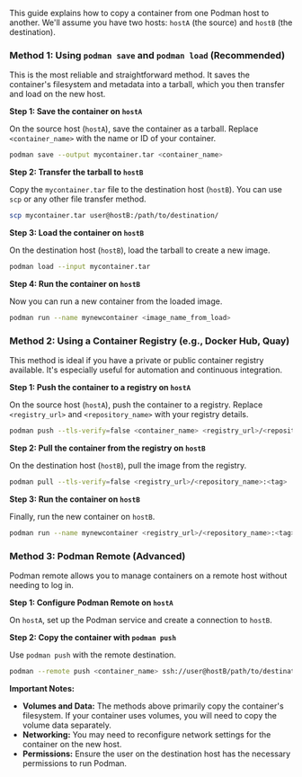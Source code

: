 This guide explains how to copy a container from one Podman host to another. We'll assume you have two hosts: `hostA` (the source) and `hostB` (the destination).

### Method 1: Using `podman save` and `podman load` (Recommended)

This is the most reliable and straightforward method. It saves the container's filesystem and metadata into a tarball, which you then transfer and load on the new host.

**Step 1: Save the container on `hostA`**

On the source host (`hostA`), save the container as a tarball. Replace `<container_name>` with the name or ID of your container.

```bash
podman save --output mycontainer.tar <container_name>
```

**Step 2: Transfer the tarball to `hostB`**

Copy the `mycontainer.tar` file to the destination host (`hostB`). You can use `scp` or any other file transfer method.

```bash
scp mycontainer.tar user@hostB:/path/to/destination/
```

**Step 3: Load the container on `hostB`**

On the destination host (`hostB`), load the tarball to create a new image.

```bash
podman load --input mycontainer.tar
```

**Step 4: Run the container on `hostB`**

Now you can run a new container from the loaded image.

```bash
podman run --name mynewcontainer <image_name_from_load>
```

### Method 2: Using a Container Registry (e.g., Docker Hub, Quay)

This method is ideal if you have a private or public container registry available. It's especially useful for automation and continuous integration.

**Step 1: Push the container to a registry on `hostA`**

On the source host (`hostA`), push the container to a registry. Replace `<registry_url>` and `<repository_name>` with your registry details.

```bash
podman push --tls-verify=false <container_name> <registry_url>/<repository_name>:<tag>
```

**Step 2: Pull the container from the registry on `hostB`**

On the destination host (`hostB`), pull the image from the registry.

```bash
podman pull --tls-verify=false <registry_url>/<repository_name>:<tag>
```

**Step 3: Run the container on `hostB`**

Finally, run the new container on `hostB`.

```bash
podman run --name mynewcontainer <registry_url>/<repository_name>:<tag>
```

### Method 3: Podman Remote (Advanced)

Podman remote allows you to manage containers on a remote host without needing to log in.

**Step 1: Configure Podman Remote on `hostA`**

On `hostA`, set up the Podman service and create a connection to `hostB`.

**Step 2: Copy the container with `podman push`**

Use `podman push` with the remote destination.

```bash
podman --remote push <container_name> ssh://user@hostB/path/to/destination
```

**Important Notes:**

  - **Volumes and Data:** The methods above primarily copy the container's filesystem. If your container uses volumes, you will need to copy the volume data separately.
  - **Networking:** You may need to reconfigure network settings for the container on the new host.
  - **Permissions:** Ensure the user on the destination host has the necessary permissions to run Podman.